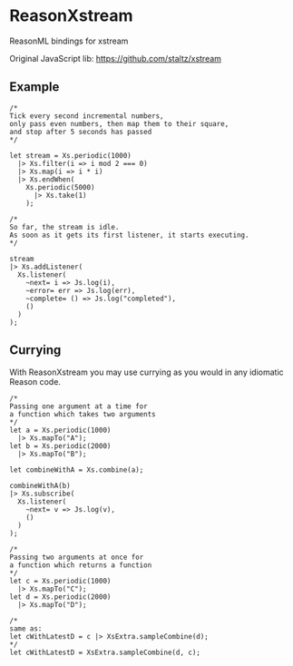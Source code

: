 # ReasonXstream

ReasonML bindings for xstream

Original JavaScript lib:
https://github.com/staltz/xstream


## Example

```reason
/*
Tick every second incremental numbers,
only pass even numbers, then map them to their square,
and stop after 5 seconds has passed
*/

let stream = Xs.periodic(1000)
  |> Xs.filter(i => i mod 2 === 0)
  |> Xs.map(i => i * i)
  |> Xs.endWhen(
    Xs.periodic(5000)
      |> Xs.take(1)
    );

/*
So far, the stream is idle.
As soon as it gets its first listener, it starts executing.
*/

stream
|> Xs.addListener(
  Xs.listener(
    ~next= i => Js.log(i),
    ~error= err => Js.log(err),
    ~complete= () => Js.log("completed"),
    ()
  )
);
```

## Currying

With ReasonXstream you may use currying as you would in any idiomatic Reason code.

```
/*
Passing one argument at a time for 
a function which takes two arguments
*/
let a = Xs.periodic(1000)
  |> Xs.mapTo("A");
let b = Xs.periodic(2000)
  |> Xs.mapTo("B");

let combineWithA = Xs.combine(a);

combineWithA(b) 
|> Xs.subscribe(
  Xs.listener(
    ~next= v => Js.log(v),
    ()
  )
);

/*
Passing two arguments at once for 
a function which returns a function
*/
let c = Xs.periodic(1000)
  |> Xs.mapTo("C");
let d = Xs.periodic(2000)
  |> Xs.mapTo("D");

/*
same as:
let cWithLatestD = c |> XsExtra.sampleCombine(d);
*/
let cWithLatestD = XsExtra.sampleCombine(d, c);
```